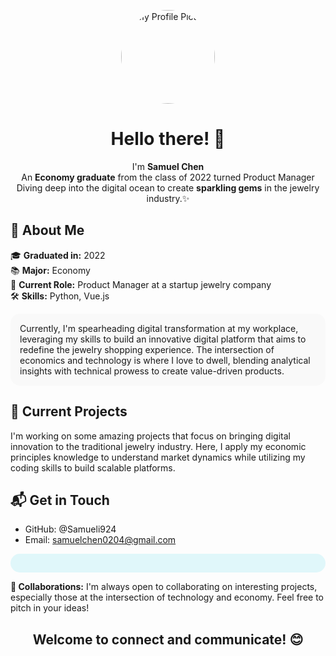 <p align="center">
  <img src="https://avatars.githubusercontent.com/u/65054820?v=4" width="150" style="border-radius:50%;" alt="My Profile Picture">
</p>

<h1 align="center">Hello there! 👋</h1>

<p align="center">I'm <strong>Samuel Chen</strong><br />An <strong>Economy graduate</strong> from the class of 2022 turned Product Manager<br />Diving deep into the digital ocean to create <strong>sparkling gems</strong> in the jewelry industry.✨</p>

## 🌟 About Me

🎓 **Graduated in:** 2022<br>
📚 **Major:** Economy<br>
🏢 **Current Role:** Product Manager at a startup jewelry company<br>
🛠 **Skills:** Python, Vue.js

<p style="background-color: #f9f9f9; padding: 15px; border-radius: 15px;">
Currently, I'm spearheading digital transformation at my workplace, leveraging my skills to build an innovative digital platform that aims to redefine the jewelry shopping experience. The intersection of economics and technology is where I love to dwell, blending analytical insights with technical prowess to create value-driven products.
</p>

## 🌱 Current Projects 

I'm working on some amazing projects that focus on bringing digital innovation to the traditional jewelry industry. Here, I apply my economic principles knowledge to understand market dynamics while utilizing my coding skills to build scalable platforms. 

## 📬 Get in Touch

- GitHub: @Samueli924
- Email: samuelchen0204@gmail.com

<p style="background-color: #e0f7fa; padding: 15px; border-radius: 15px;">
   
  <strong>👯 Collaborations:</strong> I'm always open to collaborating on interesting projects, especially those at the intersection of technology and economy. Feel free to pitch in your ideas!
  
</p>

<h2 align="center">Welcome to connect and communicate! 😊</h2>
